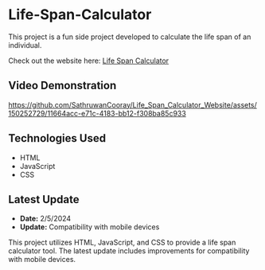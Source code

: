 # Life-Span-Calculator

This project is a fun side project developed to calculate the life span of an individual.

Check out the website here: [Life Span Calculator](https://sathruwancooray.github.io/Life_Span_Calculator_Website/)

## Video Demonstration

https://github.com/SathruwanCooray/Life_Span_Calculator_Website/assets/150252729/11664acc-e71c-4183-bb12-f308ba85c933

## Technologies Used

- HTML
- JavaScript
- CSS

## Latest Update

- **Date:** 2/5/2024
- **Update:** Compatibility with mobile devices

This project utilizes HTML, JavaScript, and CSS to provide a life span calculator tool. The latest update includes improvements for compatibility with mobile devices.
